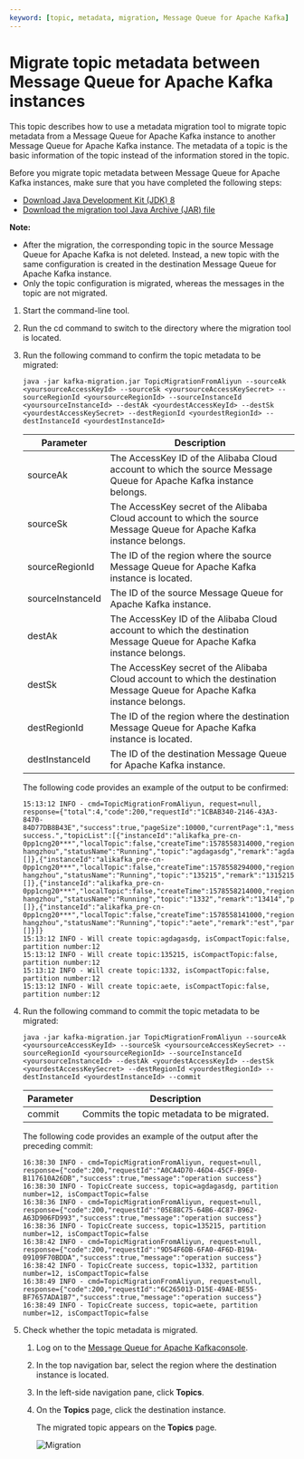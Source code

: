 ```yaml
---
keyword: [topic, metadata, migration, Message Queue for Apache Kafka]
---
```


# Migrate topic metadata between Message Queue for Apache Kafka instances

This topic describes how to use a metadata migration tool to migrate topic metadata from a Message Queue for Apache Kafka instance to another Message Queue for Apache Kafka instance. The metadata of a topic is the basic information of the topic instead of the information stored in the topic.

Before you migrate topic metadata between Message Queue for Apache Kafka instances, make sure that you have completed the following steps:

-   [Download Java Development Kit \(JDK\) 8](https://www.oracle.com/java/technologies/javase/javase-jdk8-downloads.html)
-   [Download the migration tool Java Archive \(JAR\) file](https://aliware-images.oss-cn-hangzhou.aliyuncs.com/Kafka/migration%20tool/7.30%20Migration%20Tool/kafka-migration.jar)

**Note:**

-   After the migration, the corresponding topic in the source Message Queue for Apache Kafka is not deleted. Instead, a new topic with the same configuration is created in the destination Message Queue for Apache Kafka instance.
-   Only the topic configuration is migrated, whereas the messages in the topic are not migrated.

1.  Start the command-line tool.

2.  Run the cd command to switch to the directory where the migration tool is located.

3.  Run the following command to confirm the topic metadata to be migrated:

    `java -jar kafka-migration.jar TopicMigrationFromAliyun --sourceAk <yoursourceAccessKeyId> --sourceSk <yoursourceAccessKeySecret> --sourceRegionId <yoursourceRegionId> --sourceInstanceId <yoursourceInstanceId> --destAk <yourdestAccessKeyId> --destSk <yourdestAccessKeySecret> --destRegionId <yourdestRegionId> --destInstanceId <yourdestInstanceId>`

    |Parameter|Description|
    |---------|-----------|
    |sourceAk|The AccessKey ID of the Alibaba Cloud account to which the source Message Queue for Apache Kafka instance belongs.|
    |sourceSk|The AccessKey secret of the Alibaba Cloud account to which the source Message Queue for Apache Kafka instance belongs.|
    |sourceRegionId|The ID of the region where the source Message Queue for Apache Kafka instance is located.|
    |sourceInstanceId|The ID of the source Message Queue for Apache Kafka instance.|
    |destAk|The AccessKey ID of the Alibaba Cloud account to which the destination Message Queue for Apache Kafka instance belongs.|
    |destSk|The AccessKey secret of the Alibaba Cloud account to which the destination Message Queue for Apache Kafka instance belongs.|
    |destRegionId|The ID of the region where the destination Message Queue for Apache Kafka instance is located.|
    |destInstanceId|The ID of the destination Message Queue for Apache Kafka instance.|

    The following code provides an example of the output to be confirmed:

    ```
    15:13:12 INFO - cmd=TopicMigrationFromAliyun, request=null, response={"total":4,"code":200,"requestId":"1CBAB340-2146-43A3-8470-84D77DB8B43E","success":true,"pageSize":10000,"currentPage":1,"message":"operation success.","topicList":[{"instanceId":"alikafka_pre-cn-0pp1cng20***","localTopic":false,"createTime":1578558314000,"regionId":"cn-hangzhou","statusName":"Running","topic":"agdagasdg","remark":"agdadgdasg","partitionNum":12,"compactTopic":false,"status":0,"tags":[]},{"instanceId":"alikafka_pre-cn-0pp1cng20***","localTopic":false,"createTime":1578558294000,"regionId":"cn-hangzhou","statusName":"Running","topic":"135215","remark":"1315215","partitionNum":12,"compactTopic":false,"status":0,"tags":[]},{"instanceId":"alikafka_pre-cn-0pp1cng20***","localTopic":false,"createTime":1578558214000,"regionId":"cn-hangzhou","statusName":"Running","topic":"1332","remark":"13414","partitionNum":12,"compactTopic":false,"status":0,"tags":[]},{"instanceId":"alikafka_pre-cn-0pp1cng20***","localTopic":false,"createTime":1578558141000,"regionId":"cn-hangzhou","statusName":"Running","topic":"aete","remark":"est","partitionNum":12,"compactTopic":false,"status":0,"tags":[]}]}
    15:13:12 INFO - Will create topic:agdagasdg, isCompactTopic:false, partition number:12
    15:13:12 INFO - Will create topic:135215, isCompactTopic:false, partition number:12
    15:13:12 INFO - Will create topic:1332, isCompactTopic:false, partition number:12
    15:13:12 INFO - Will create topic:aete, isCompactTopic:false, partition number:12
    ```

4.  Run the following command to commit the topic metadata to be migrated:

    `java -jar kafka-migration.jar TopicMigrationFromAliyun --sourceAk <yoursourceAccessKeyId> --sourceSk <yoursourceAccessKeySecret> --sourceRegionId <yoursourceRegionId> --sourceInstanceId <yoursourceInstanceId> --destAk <yourdestAccessKeyId> --destSk <yourdestAccessKeySecret> --destRegionId <yourdestRegionId> --destInstanceId <yourdestInstanceId> --commit`

    |Parameter|Description|
    |---------|-----------|
    |commit|Commits the topic metadata to be migrated.|

    The following code provides an example of the output after the preceding commit:

    ```
    16:38:30 INFO - cmd=TopicMigrationFromAliyun, request=null, response={"code":200,"requestId":"A0CA4D70-46D4-45CF-B9E0-B117610A26DB","success":true,"message":"operation success"}
    16:38:30 INFO - TopicCreate success, topic=agdagasdg, partition number=12, isCompactTopic=false
    16:38:36 INFO - cmd=TopicMigrationFromAliyun, request=null, response={"code":200,"requestId":"05E88C75-64B6-4C87-B962-A63D906FD993","success":true,"message":"operation success"}
    16:38:36 INFO - TopicCreate success, topic=135215, partition number=12, isCompactTopic=false
    16:38:42 INFO - cmd=TopicMigrationFromAliyun, request=null, response={"code":200,"requestId":"9D54F6DB-6FA0-4F6D-B19A-09109F70BDDA","success":true,"message":"operation success"}
    16:38:42 INFO - TopicCreate success, topic=1332, partition number=12, isCompactTopic=false
    16:38:49 INFO - cmd=TopicMigrationFromAliyun, request=null, response={"code":200,"requestId":"6C265013-D15E-49AE-BE55-BF7657ADA1B7","success":true,"message":"operation success"}
    16:38:49 INFO - TopicCreate success, topic=aete, partition number=12, isCompactTopic=false
    ```

5.  Check whether the topic metadata is migrated.

    1.  Log on to the [Message Queue for Apache Kafkaconsole](https://kafka.console.aliyun.com/).

    2.  In the top navigation bar, select the region where the destination instance is located.

    3.  In the left-side navigation pane, click **Topics**.

    4.  On the **Topics** page, click the destination instance.

        The migrated topic appears on the **Topics** page.

        ![Migration](../images/p88767.png)


